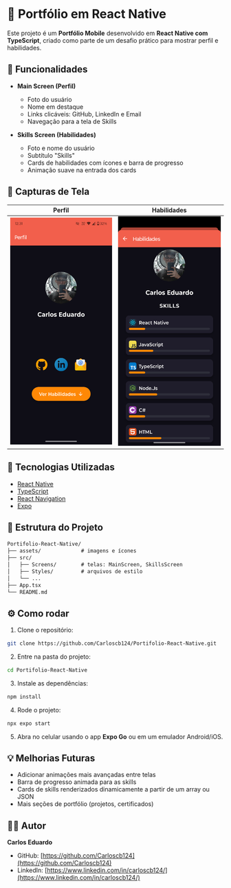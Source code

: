 # 📱 Portfólio em React Native

Este projeto é um **Portfólio Mobile** desenvolvido em **React Native com TypeScript**, criado como parte de um desafio prático para mostrar perfil e habilidades.

## 🚀 Funcionalidades

* **Main Screen (Perfil)**

  * Foto do usuário
  * Nome em destaque
  * Links clicáveis: GitHub, LinkedIn e Email
  * Navegação para a tela de Skills

* **Skills Screen (Habilidades)**

  * Foto e nome do usuário
  * Subtítulo "Skills"
  * Cards de habilidades com ícones e barra de progresso
  * Animação suave na entrada dos cards

## 📱 Capturas de Tela

<div align="center">
  
| Perfil | Habilidades |
|--------------|------------|
| <img src="assets/image.png" width="250" /> | <img src="assets/image2.png" width="250" /> | <img src="assets/image3.png" width="250" />

</div>

## 🎨 Tecnologias Utilizadas

* [React Native](https://reactnative.dev/)
* [TypeScript](https://www.typescriptlang.org/)
* [React Navigation](https://reactnavigation.org/)
* [Expo](https://expo.dev/)

## 📂 Estrutura do Projeto

```
Portifolio-React-Native/
├── assets/             # imagens e ícones
├── src/
│   ├── Screens/        # telas: MainScreen, SkillsScreen
│   ├── Styles/         # arquivos de estilo
│   └── ...
├── App.tsx
└── README.md
```

## ⚙️ Como rodar

1. Clone o repositório:

```bash
git clone https://github.com/Carloscb124/Portifolio-React-Native.git
```

2. Entre na pasta do projeto:

```bash
cd Portifolio-React-Native
```

3. Instale as dependências:

```bash
npm install
```

4. Rode o projeto:

```bash
npx expo start
```

5. Abra no celular usando o app **Expo Go** ou em um emulador Android/iOS.

## 💡 Melhorias Futuras

* Adicionar animações mais avançadas entre telas
* Barra de progresso animada para as skills
* Cards de skills renderizados dinamicamente a partir de um array ou JSON
* Mais seções de portfólio (projetos, certificados)

## 👨‍💻 Autor

**Carlos Eduardo**

* GitHub: [https://github.com/Carloscb124](https://github.com/Carloscb124)
* LinkedIn: [https://www.linkedin.com/in/carloscb124/](https://www.linkedin.com/in/carloscb124/)
